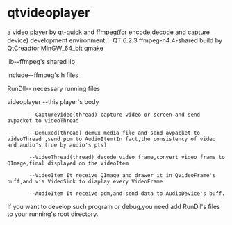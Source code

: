 # qtvideoplayer
a video player by qt-quick and ffmpeg(for encode,decode and capture device)
development environment： QT 6.2.3  ffmpeg-n4.4-shared
build by QtCreadtor MinGW_64_bit qmake

lib--ffmpeg's shared lib

include--ffmpeg's h files

RunDll-- necessary running files

videoplayer
           --this player's body

           --CaptureVideo(thread) capture video or screen and send avpacket to videoThread
           
           --Demuxed(thread) demux media file and send avpacket to videoThread ,send pcm to AudioItem(In fact,the consistency of video and audio's true by audio's pts)
           
           --VideoThread(thread) decode video frame,convert video frame to QImage,final displayed on the VideoItem
           
           --VideoItem It receive QImage and drawer it in QVideoFrame's buff,and via VideoSink to diaplay every VideoFrame
           
           --AudioItem It receive pdm,and send data to AudioDevice's buff.
           

If you want to develop such program or debug,you need add RunDll's files  to your running's root directory.

